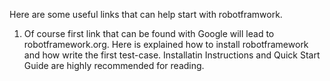 Here are some useful links that can help start with robotframwork.

1. [](http://robotframework.org/) Of course first link that can be found with Google will lead to robotframework.org.
Here is explained how to install robotframework and how write the first test-case. Installatin Instructions and Quick Start Guide are highly recommended for reading.

